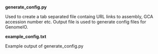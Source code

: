 **generate_config.py**

Used to create a tab separated file containg URL links to assembly, GCA accession number etc. Output file is used to generate config files for GenomeIO.

**example_config.txt**

Example output of generate_config.py
